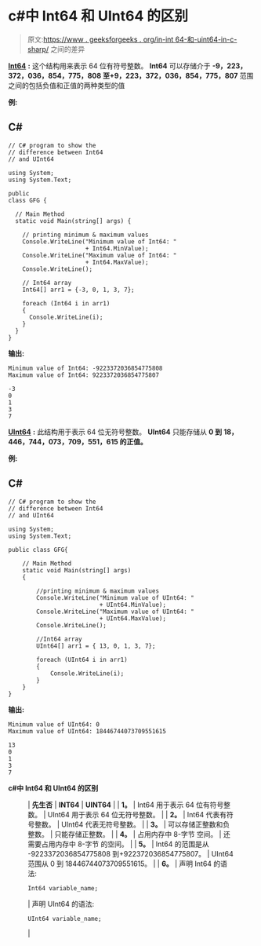 # c#中 Int64 和 UInt64 的区别

> 原文:[https://www . geeksforgeeks . org/in-int 64-和-uint64-in-c-sharp/](https://www.geeksforgeeks.org/difference-between-int64-and-uint64-in-c-sharp/) 之间的差异

[**Int64**](https://www.geeksforgeeks.org/c-sharp-int-64-struct/?ref=rp) **:** 这个结构用来表示 64 位有符号整数。 **Int64** 可以存储介于 **-9，223，372，036，854，775，808 至+9，223，372，036，854，775，807** 范围之间的包括负值和正值的两种类型的值

**例:**

## C#

```
// C# program to show the
// difference between Int64
// and UInt64

using System;
using System.Text;

public
class GFG {

  // Main Method
  static void Main(string[] args) {

    // printing minimum & maximum values
    Console.WriteLine("Minimum value of Int64: " 
                      + Int64.MinValue);
    Console.WriteLine("Maximum value of Int64: " 
                      + Int64.MaxValue);
    Console.WriteLine();

    // Int64 array
    Int64[] arr1 = {-3, 0, 1, 3, 7};

    foreach (Int64 i in arr1)
    { 
      Console.WriteLine(i);
    }
  }
}
```

**输出:**

```
Minimum value of Int64: -9223372036854775808
Maximum value of Int64: 9223372036854775807

-3
0
1
3
7

```

[**UInt64**](https://www.geeksforgeeks.org/c-sharp-uint64-struct/?ref=rp) **:** 此结构用于表示 64 位无符号整数。 **UInt64** 只能存储从 **0 到** **18，446，744，073，709，551，615 的正值。**

**例:**

## C#

```
// C# program to show the 
// difference between Int64 
// and UInt64

using System;
using System.Text;

public class GFG{

    // Main Method
    static void Main(string[] args)
    {

        //printing minimum & maximum values
        Console.WriteLine("Minimum value of UInt64: "
                          + UInt64.MinValue);
        Console.WriteLine("Maximum value of UInt64: "
                          + UInt64.MaxValue);
        Console.WriteLine();

        //Int64 array
        UInt64[] arr1 = { 13, 0, 1, 3, 7};

        foreach (UInt64 i in arr1)
        {
            Console.WriteLine(i);
        }
    }
}
```

**输出:**

```
Minimum value of UInt64: 0
Maximum value of UInt64: 18446744073709551615

13
0
1
3
7

```

**c#中 Int64 和 UInt64 的区别**

<figure class="table">

| **先生否** | **INT64** | **UINT64** |
| **1。** | Int64 用于表示 64 位有符号整数。 | UInt64 用于表示 64 位无符号整数。 |
| **2。** | Int64 代表有符号整数。 | UInt64 代表无符号整数。 |
| **3。** | 可以存储正整数和负整数。 | 只能存储正整数。 |
| **4。** | 占用内存中 8-字节 空间。 | 还需要占用内存中 8-字节 的空间。 |
| **5。** | Int64 的范围是从 -9223372036854775808 到+922372036854775807。 | UInt64 范围从 0 到 18446744073709551615。 |
| **6。** | 声明 Int64 的语法:

```
Int64 variable_name;

```

 | 声明 UInt64 的语法:

```
UInt64 variable_name;

```

 |

</figure>